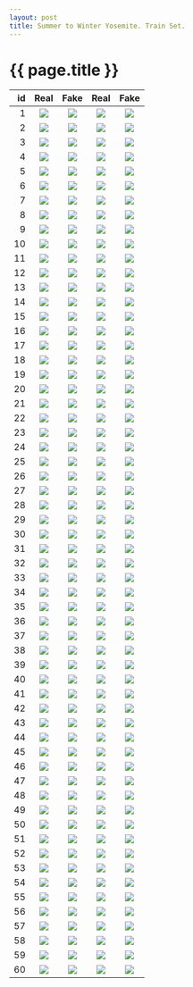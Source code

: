 ```yaml
---
layout: post
title: Summer to Winter Yosemite. Train Set.
---
```

{{ page.title }}
================

| id | Real | Fake | Real | Fake |
|---:|:---------:|:----------:|:----------:|:----------:|
| 1 | ![]({{site.baseurl}}/images/yosemite-supplemental/train/real_A/2014-07-30-22:20:53.jpg) | ![]({{site.baseurl}}/images/yosemite-supplemental/train/fake_B/2014-07-30-22:20:53.jpg) |![]({{site.baseurl}}/images/yosemite-supplemental/train/real_B/2014-07-30-22:20:53.jpg) |![]({{site.baseurl}}/images/yosemite-supplemental/train/fake_A/2014-07-30-22:20:53.jpg) | 
| 2 | ![]({{site.baseurl}}/images/yosemite-supplemental/train/real_A/2011-06-14-11:10:27.jpg) | ![]({{site.baseurl}}/images/yosemite-supplemental/train/fake_B/2011-06-14-11:10:27.jpg) |![]({{site.baseurl}}/images/yosemite-supplemental/train/real_B/2011-06-14-11:10:27.jpg) |![]({{site.baseurl}}/images/yosemite-supplemental/train/fake_A/2011-06-14-11:10:27.jpg) | 
| 3 | ![]({{site.baseurl}}/images/yosemite-supplemental/train/real_A/2011-07-07-15:37:22.jpg) | ![]({{site.baseurl}}/images/yosemite-supplemental/train/fake_B/2011-07-07-15:37:22.jpg) |![]({{site.baseurl}}/images/yosemite-supplemental/train/real_B/2011-07-07-15:37:22.jpg) |![]({{site.baseurl}}/images/yosemite-supplemental/train/fake_A/2011-07-07-15:37:22.jpg) | 
| 4 | ![]({{site.baseurl}}/images/yosemite-supplemental/train/real_A/2014-06-10-09:11:47.jpg) | ![]({{site.baseurl}}/images/yosemite-supplemental/train/fake_B/2014-06-10-09:11:47.jpg) |![]({{site.baseurl}}/images/yosemite-supplemental/train/real_B/2014-06-10-09:11:47.jpg) |![]({{site.baseurl}}/images/yosemite-supplemental/train/fake_A/2014-06-10-09:11:47.jpg) | 
| 5 | ![]({{site.baseurl}}/images/yosemite-supplemental/train/real_A/2012-08-10-18:34:09.jpg) | ![]({{site.baseurl}}/images/yosemite-supplemental/train/fake_B/2012-08-10-18:34:09.jpg) |![]({{site.baseurl}}/images/yosemite-supplemental/train/real_B/2012-08-10-18:34:09.jpg) |![]({{site.baseurl}}/images/yosemite-supplemental/train/fake_A/2012-08-10-18:34:09.jpg) | 
| 6 | ![]({{site.baseurl}}/images/yosemite-supplemental/train/real_A/2016-06-21-15:46:49.jpg) | ![]({{site.baseurl}}/images/yosemite-supplemental/train/fake_B/2016-06-21-15:46:49.jpg) |![]({{site.baseurl}}/images/yosemite-supplemental/train/real_B/2016-06-21-15:46:49.jpg) |![]({{site.baseurl}}/images/yosemite-supplemental/train/fake_A/2016-06-21-15:46:49.jpg) | 
| 7 | ![]({{site.baseurl}}/images/yosemite-supplemental/train/real_A/2015-08-14-10:29:18.jpg) | ![]({{site.baseurl}}/images/yosemite-supplemental/train/fake_B/2015-08-14-10:29:18.jpg) |![]({{site.baseurl}}/images/yosemite-supplemental/train/real_B/2015-08-14-10:29:18.jpg) |![]({{site.baseurl}}/images/yosemite-supplemental/train/fake_A/2015-08-14-10:29:18.jpg) | 
| 8 | ![]({{site.baseurl}}/images/yosemite-supplemental/train/real_A/2011-07-08-11:22:29.jpg) | ![]({{site.baseurl}}/images/yosemite-supplemental/train/fake_B/2011-07-08-11:22:29.jpg) |![]({{site.baseurl}}/images/yosemite-supplemental/train/real_B/2011-07-08-11:22:29.jpg) |![]({{site.baseurl}}/images/yosemite-supplemental/train/fake_A/2011-07-08-11:22:29.jpg) | 
| 9 | ![]({{site.baseurl}}/images/yosemite-supplemental/train/real_A/2013-07-19-17:13:59.jpg) | ![]({{site.baseurl}}/images/yosemite-supplemental/train/fake_B/2013-07-19-17:13:59.jpg) |![]({{site.baseurl}}/images/yosemite-supplemental/train/real_B/2013-07-19-17:13:59.jpg) |![]({{site.baseurl}}/images/yosemite-supplemental/train/fake_A/2013-07-19-17:13:59.jpg) | 
| 10 | ![]({{site.baseurl}}/images/yosemite-supplemental/train/real_A/2011-08-18-21:52:09.jpg) | ![]({{site.baseurl}}/images/yosemite-supplemental/train/fake_B/2011-08-18-21:52:09.jpg) |![]({{site.baseurl}}/images/yosemite-supplemental/train/real_B/2011-08-18-21:52:09.jpg) |![]({{site.baseurl}}/images/yosemite-supplemental/train/fake_A/2011-08-18-21:52:09.jpg) | 
| 11 | ![]({{site.baseurl}}/images/yosemite-supplemental/train/real_A/2014-08-12-20:08:27.jpg) | ![]({{site.baseurl}}/images/yosemite-supplemental/train/fake_B/2014-08-12-20:08:27.jpg) |![]({{site.baseurl}}/images/yosemite-supplemental/train/real_B/2014-08-12-20:08:27.jpg) |![]({{site.baseurl}}/images/yosemite-supplemental/train/fake_A/2014-08-12-20:08:27.jpg) | 
| 12 | ![]({{site.baseurl}}/images/yosemite-supplemental/train/real_A/2015-07-04-01:15:17.jpg) | ![]({{site.baseurl}}/images/yosemite-supplemental/train/fake_B/2015-07-04-01:15:17.jpg) |![]({{site.baseurl}}/images/yosemite-supplemental/train/real_B/2015-07-04-01:15:17.jpg) |![]({{site.baseurl}}/images/yosemite-supplemental/train/fake_A/2015-07-04-01:15:17.jpg) | 
| 13 | ![]({{site.baseurl}}/images/yosemite-supplemental/train/real_A/2016-07-30-08:15:54.jpg) | ![]({{site.baseurl}}/images/yosemite-supplemental/train/fake_B/2016-07-30-08:15:54.jpg) |![]({{site.baseurl}}/images/yosemite-supplemental/train/real_B/2016-07-30-08:15:54.jpg) |![]({{site.baseurl}}/images/yosemite-supplemental/train/fake_A/2016-07-30-08:15:54.jpg) | 
| 14 | ![]({{site.baseurl}}/images/yosemite-supplemental/train/real_A/2015-06-20-10:48:25.jpg) | ![]({{site.baseurl}}/images/yosemite-supplemental/train/fake_B/2015-06-20-10:48:25.jpg) |![]({{site.baseurl}}/images/yosemite-supplemental/train/real_B/2015-06-20-10:48:25.jpg) |![]({{site.baseurl}}/images/yosemite-supplemental/train/fake_A/2015-06-20-10:48:25.jpg) | 
| 15 | ![]({{site.baseurl}}/images/yosemite-supplemental/train/real_A/2012-06-21-03:33:06.jpg) | ![]({{site.baseurl}}/images/yosemite-supplemental/train/fake_B/2012-06-21-03:33:06.jpg) |![]({{site.baseurl}}/images/yosemite-supplemental/train/real_B/2012-06-21-03:33:06.jpg) |![]({{site.baseurl}}/images/yosemite-supplemental/train/fake_A/2012-06-21-03:33:06.jpg) | 
| 16 | ![]({{site.baseurl}}/images/yosemite-supplemental/train/real_A/2014-07-19-17:48:21.jpg) | ![]({{site.baseurl}}/images/yosemite-supplemental/train/fake_B/2014-07-19-17:48:21.jpg) |![]({{site.baseurl}}/images/yosemite-supplemental/train/real_B/2014-07-19-17:48:21.jpg) |![]({{site.baseurl}}/images/yosemite-supplemental/train/fake_A/2014-07-19-17:48:21.jpg) | 
| 17 | ![]({{site.baseurl}}/images/yosemite-supplemental/train/real_A/2012-06-27-15:44:12.jpg) | ![]({{site.baseurl}}/images/yosemite-supplemental/train/fake_B/2012-06-27-15:44:12.jpg) |![]({{site.baseurl}}/images/yosemite-supplemental/train/real_B/2012-06-27-15:44:12.jpg) |![]({{site.baseurl}}/images/yosemite-supplemental/train/fake_A/2012-06-27-15:44:12.jpg) | 
| 18 | ![]({{site.baseurl}}/images/yosemite-supplemental/train/real_A/2015-05-17-16:13:55.jpg) | ![]({{site.baseurl}}/images/yosemite-supplemental/train/fake_B/2015-05-17-16:13:55.jpg) |![]({{site.baseurl}}/images/yosemite-supplemental/train/real_B/2015-05-17-16:13:55.jpg) |![]({{site.baseurl}}/images/yosemite-supplemental/train/fake_A/2015-05-17-16:13:55.jpg) | 
| 19 | ![]({{site.baseurl}}/images/yosemite-supplemental/train/real_A/2013-06-14-14:47:49.jpg) | ![]({{site.baseurl}}/images/yosemite-supplemental/train/fake_B/2013-06-14-14:47:49.jpg) |![]({{site.baseurl}}/images/yosemite-supplemental/train/real_B/2013-06-14-14:47:49.jpg) |![]({{site.baseurl}}/images/yosemite-supplemental/train/fake_A/2013-06-14-14:47:49.jpg) | 
| 20 | ![]({{site.baseurl}}/images/yosemite-supplemental/train/real_A/2013-07-28-02:39:42.jpg) | ![]({{site.baseurl}}/images/yosemite-supplemental/train/fake_B/2013-07-28-02:39:42.jpg) |![]({{site.baseurl}}/images/yosemite-supplemental/train/real_B/2013-07-28-02:39:42.jpg) |![]({{site.baseurl}}/images/yosemite-supplemental/train/fake_A/2013-07-28-02:39:42.jpg) | 
| 21 | ![]({{site.baseurl}}/images/yosemite-supplemental/train/real_A/2013-07-20-01:19:13.jpg) | ![]({{site.baseurl}}/images/yosemite-supplemental/train/fake_B/2013-07-20-01:19:13.jpg) |![]({{site.baseurl}}/images/yosemite-supplemental/train/real_B/2013-07-20-01:19:13.jpg) |![]({{site.baseurl}}/images/yosemite-supplemental/train/fake_A/2013-07-20-01:19:13.jpg) | 
| 22 | ![]({{site.baseurl}}/images/yosemite-supplemental/train/real_A/2011-08-06-22:38:35.jpg) | ![]({{site.baseurl}}/images/yosemite-supplemental/train/fake_B/2011-08-06-22:38:35.jpg) |![]({{site.baseurl}}/images/yosemite-supplemental/train/real_B/2011-08-06-22:38:35.jpg) |![]({{site.baseurl}}/images/yosemite-supplemental/train/fake_A/2011-08-06-22:38:35.jpg) | 
| 23 | ![]({{site.baseurl}}/images/yosemite-supplemental/train/real_A/2014-05-13-02:35:47.jpg) | ![]({{site.baseurl}}/images/yosemite-supplemental/train/fake_B/2014-05-13-02:35:47.jpg) |![]({{site.baseurl}}/images/yosemite-supplemental/train/real_B/2014-05-13-02:35:47.jpg) |![]({{site.baseurl}}/images/yosemite-supplemental/train/fake_A/2014-05-13-02:35:47.jpg) | 
| 24 | ![]({{site.baseurl}}/images/yosemite-supplemental/train/real_A/2013-09-09-03:43:43.jpg) | ![]({{site.baseurl}}/images/yosemite-supplemental/train/fake_B/2013-09-09-03:43:43.jpg) |![]({{site.baseurl}}/images/yosemite-supplemental/train/real_B/2013-09-09-03:43:43.jpg) |![]({{site.baseurl}}/images/yosemite-supplemental/train/fake_A/2013-09-09-03:43:43.jpg) | 
| 25 | ![]({{site.baseurl}}/images/yosemite-supplemental/train/real_A/2016-08-30-04:09:02.jpg) | ![]({{site.baseurl}}/images/yosemite-supplemental/train/fake_B/2016-08-30-04:09:02.jpg) |![]({{site.baseurl}}/images/yosemite-supplemental/train/real_B/2016-08-30-04:09:02.jpg) |![]({{site.baseurl}}/images/yosemite-supplemental/train/fake_A/2016-08-30-04:09:02.jpg) | 
| 26 | ![]({{site.baseurl}}/images/yosemite-supplemental/train/real_A/2014-08-13-21:23:53.jpg) | ![]({{site.baseurl}}/images/yosemite-supplemental/train/fake_B/2014-08-13-21:23:53.jpg) |![]({{site.baseurl}}/images/yosemite-supplemental/train/real_B/2014-08-13-21:23:53.jpg) |![]({{site.baseurl}}/images/yosemite-supplemental/train/fake_A/2014-08-13-21:23:53.jpg) | 
| 27 | ![]({{site.baseurl}}/images/yosemite-supplemental/train/real_A/2011-07-03-17:23:51.jpg) | ![]({{site.baseurl}}/images/yosemite-supplemental/train/fake_B/2011-07-03-17:23:51.jpg) |![]({{site.baseurl}}/images/yosemite-supplemental/train/real_B/2011-07-03-17:23:51.jpg) |![]({{site.baseurl}}/images/yosemite-supplemental/train/fake_A/2011-07-03-17:23:51.jpg) | 
| 28 | ![]({{site.baseurl}}/images/yosemite-supplemental/train/real_A/2014-07-01-04:34:44.jpg) | ![]({{site.baseurl}}/images/yosemite-supplemental/train/fake_B/2014-07-01-04:34:44.jpg) |![]({{site.baseurl}}/images/yosemite-supplemental/train/real_B/2014-07-01-04:34:44.jpg) |![]({{site.baseurl}}/images/yosemite-supplemental/train/fake_A/2014-07-01-04:34:44.jpg) | 
| 29 | ![]({{site.baseurl}}/images/yosemite-supplemental/train/real_A/2014-06-22-05:13:48.jpg) | ![]({{site.baseurl}}/images/yosemite-supplemental/train/fake_B/2014-06-22-05:13:48.jpg) |![]({{site.baseurl}}/images/yosemite-supplemental/train/real_B/2014-06-22-05:13:48.jpg) |![]({{site.baseurl}}/images/yosemite-supplemental/train/fake_A/2014-06-22-05:13:48.jpg) | 
| 30 | ![]({{site.baseurl}}/images/yosemite-supplemental/train/real_A/2015-07-07-07:13:05.jpg) | ![]({{site.baseurl}}/images/yosemite-supplemental/train/fake_B/2015-07-07-07:13:05.jpg) |![]({{site.baseurl}}/images/yosemite-supplemental/train/real_B/2015-07-07-07:13:05.jpg) |![]({{site.baseurl}}/images/yosemite-supplemental/train/fake_A/2015-07-07-07:13:05.jpg) | 
| 31 | ![]({{site.baseurl}}/images/yosemite-supplemental/train/real_A/2016-04-08-05:27:23.jpg) | ![]({{site.baseurl}}/images/yosemite-supplemental/train/fake_B/2016-04-08-05:27:23.jpg) |![]({{site.baseurl}}/images/yosemite-supplemental/train/real_B/2016-04-08-05:27:23.jpg) |![]({{site.baseurl}}/images/yosemite-supplemental/train/fake_A/2016-04-08-05:27:23.jpg) | 
| 32 | ![]({{site.baseurl}}/images/yosemite-supplemental/train/real_A/2011-08-02-00:14:07.jpg) | ![]({{site.baseurl}}/images/yosemite-supplemental/train/fake_B/2011-08-02-00:14:07.jpg) |![]({{site.baseurl}}/images/yosemite-supplemental/train/real_B/2011-08-02-00:14:07.jpg) |![]({{site.baseurl}}/images/yosemite-supplemental/train/fake_A/2011-08-02-00:14:07.jpg) | 
| 33 | ![]({{site.baseurl}}/images/yosemite-supplemental/train/real_A/2014-08-29-12:48:44.jpg) | ![]({{site.baseurl}}/images/yosemite-supplemental/train/fake_B/2014-08-29-12:48:44.jpg) |![]({{site.baseurl}}/images/yosemite-supplemental/train/real_B/2014-08-29-12:48:44.jpg) |![]({{site.baseurl}}/images/yosemite-supplemental/train/fake_A/2014-08-29-12:48:44.jpg) | 
| 34 | ![]({{site.baseurl}}/images/yosemite-supplemental/train/real_A/2012-07-12-10:53:19.jpg) | ![]({{site.baseurl}}/images/yosemite-supplemental/train/fake_B/2012-07-12-10:53:19.jpg) |![]({{site.baseurl}}/images/yosemite-supplemental/train/real_B/2012-07-12-10:53:19.jpg) |![]({{site.baseurl}}/images/yosemite-supplemental/train/fake_A/2012-07-12-10:53:19.jpg) | 
| 35 | ![]({{site.baseurl}}/images/yosemite-supplemental/train/real_A/2012-06-01-19:37:52.jpg) | ![]({{site.baseurl}}/images/yosemite-supplemental/train/fake_B/2012-06-01-19:37:52.jpg) |![]({{site.baseurl}}/images/yosemite-supplemental/train/real_B/2012-06-01-19:37:52.jpg) |![]({{site.baseurl}}/images/yosemite-supplemental/train/fake_A/2012-06-01-19:37:52.jpg) | 
| 36 | ![]({{site.baseurl}}/images/yosemite-supplemental/train/real_A/2013-08-12-00:09:52.jpg) | ![]({{site.baseurl}}/images/yosemite-supplemental/train/fake_B/2013-08-12-00:09:52.jpg) |![]({{site.baseurl}}/images/yosemite-supplemental/train/real_B/2013-08-12-00:09:52.jpg) |![]({{site.baseurl}}/images/yosemite-supplemental/train/fake_A/2013-08-12-00:09:52.jpg) | 
| 37 | ![]({{site.baseurl}}/images/yosemite-supplemental/train/real_A/2016-07-14-20:09:54.jpg) | ![]({{site.baseurl}}/images/yosemite-supplemental/train/fake_B/2016-07-14-20:09:54.jpg) |![]({{site.baseurl}}/images/yosemite-supplemental/train/real_B/2016-07-14-20:09:54.jpg) |![]({{site.baseurl}}/images/yosemite-supplemental/train/fake_A/2016-07-14-20:09:54.jpg) | 
| 38 | ![]({{site.baseurl}}/images/yosemite-supplemental/train/real_A/2013-07-06-17:30:17.jpg) | ![]({{site.baseurl}}/images/yosemite-supplemental/train/fake_B/2013-07-06-17:30:17.jpg) |![]({{site.baseurl}}/images/yosemite-supplemental/train/real_B/2013-07-06-17:30:17.jpg) |![]({{site.baseurl}}/images/yosemite-supplemental/train/fake_A/2013-07-06-17:30:17.jpg) | 
| 39 | ![]({{site.baseurl}}/images/yosemite-supplemental/train/real_A/2015-07-25-21:40:48.jpg) | ![]({{site.baseurl}}/images/yosemite-supplemental/train/fake_B/2015-07-25-21:40:48.jpg) |![]({{site.baseurl}}/images/yosemite-supplemental/train/real_B/2015-07-25-21:40:48.jpg) |![]({{site.baseurl}}/images/yosemite-supplemental/train/fake_A/2015-07-25-21:40:48.jpg) | 
| 40 | ![]({{site.baseurl}}/images/yosemite-supplemental/train/real_A/2014-06-06-14:33:49.jpg) | ![]({{site.baseurl}}/images/yosemite-supplemental/train/fake_B/2014-06-06-14:33:49.jpg) |![]({{site.baseurl}}/images/yosemite-supplemental/train/real_B/2014-06-06-14:33:49.jpg) |![]({{site.baseurl}}/images/yosemite-supplemental/train/fake_A/2014-06-06-14:33:49.jpg) | 
| 41 | ![]({{site.baseurl}}/images/yosemite-supplemental/train/real_A/2014-06-27-20:22:16.jpg) | ![]({{site.baseurl}}/images/yosemite-supplemental/train/fake_B/2014-06-27-20:22:16.jpg) |![]({{site.baseurl}}/images/yosemite-supplemental/train/real_B/2014-06-27-20:22:16.jpg) |![]({{site.baseurl}}/images/yosemite-supplemental/train/fake_A/2014-06-27-20:22:16.jpg) | 
| 42 | ![]({{site.baseurl}}/images/yosemite-supplemental/train/real_A/2015-08-12-21:53:23.jpg) | ![]({{site.baseurl}}/images/yosemite-supplemental/train/fake_B/2015-08-12-21:53:23.jpg) |![]({{site.baseurl}}/images/yosemite-supplemental/train/real_B/2015-08-12-21:53:23.jpg) |![]({{site.baseurl}}/images/yosemite-supplemental/train/fake_A/2015-08-12-21:53:23.jpg) | 
| 43 | ![]({{site.baseurl}}/images/yosemite-supplemental/train/real_A/2012-08-10-21:39:02.jpg) | ![]({{site.baseurl}}/images/yosemite-supplemental/train/fake_B/2012-08-10-21:39:02.jpg) |![]({{site.baseurl}}/images/yosemite-supplemental/train/real_B/2012-08-10-21:39:02.jpg) |![]({{site.baseurl}}/images/yosemite-supplemental/train/fake_A/2012-08-10-21:39:02.jpg) | 
| 44 | ![]({{site.baseurl}}/images/yosemite-supplemental/train/real_A/2014-08-30-19:29:11.jpg) | ![]({{site.baseurl}}/images/yosemite-supplemental/train/fake_B/2014-08-30-19:29:11.jpg) |![]({{site.baseurl}}/images/yosemite-supplemental/train/real_B/2014-08-30-19:29:11.jpg) |![]({{site.baseurl}}/images/yosemite-supplemental/train/fake_A/2014-08-30-19:29:11.jpg) | 
| 45 | ![]({{site.baseurl}}/images/yosemite-supplemental/train/real_A/2016-08-01-05:15:03.jpg) | ![]({{site.baseurl}}/images/yosemite-supplemental/train/fake_B/2016-08-01-05:15:03.jpg) |![]({{site.baseurl}}/images/yosemite-supplemental/train/real_B/2016-08-01-05:15:03.jpg) |![]({{site.baseurl}}/images/yosemite-supplemental/train/fake_A/2016-08-01-05:15:03.jpg) | 
| 46 | ![]({{site.baseurl}}/images/yosemite-supplemental/train/real_A/2014-05-13-21:38:13.jpg) | ![]({{site.baseurl}}/images/yosemite-supplemental/train/fake_B/2014-05-13-21:38:13.jpg) |![]({{site.baseurl}}/images/yosemite-supplemental/train/real_B/2014-05-13-21:38:13.jpg) |![]({{site.baseurl}}/images/yosemite-supplemental/train/fake_A/2014-05-13-21:38:13.jpg) | 
| 47 | ![]({{site.baseurl}}/images/yosemite-supplemental/train/real_A/2011-06-15-21:18:44.jpg) | ![]({{site.baseurl}}/images/yosemite-supplemental/train/fake_B/2011-06-15-21:18:44.jpg) |![]({{site.baseurl}}/images/yosemite-supplemental/train/real_B/2011-06-15-21:18:44.jpg) |![]({{site.baseurl}}/images/yosemite-supplemental/train/fake_A/2011-06-15-21:18:44.jpg) | 
| 48 | ![]({{site.baseurl}}/images/yosemite-supplemental/train/real_A/2015-08-01-14:23:02.jpg) | ![]({{site.baseurl}}/images/yosemite-supplemental/train/fake_B/2015-08-01-14:23:02.jpg) |![]({{site.baseurl}}/images/yosemite-supplemental/train/real_B/2015-08-01-14:23:02.jpg) |![]({{site.baseurl}}/images/yosemite-supplemental/train/fake_A/2015-08-01-14:23:02.jpg) | 
| 49 | ![]({{site.baseurl}}/images/yosemite-supplemental/train/real_A/2015-08-02-06:38:35.jpg) | ![]({{site.baseurl}}/images/yosemite-supplemental/train/fake_B/2015-08-02-06:38:35.jpg) |![]({{site.baseurl}}/images/yosemite-supplemental/train/real_B/2015-08-02-06:38:35.jpg) |![]({{site.baseurl}}/images/yosemite-supplemental/train/fake_A/2015-08-02-06:38:35.jpg) | 
| 50 | ![]({{site.baseurl}}/images/yosemite-supplemental/train/real_A/2014-08-27-22:33:53.jpg) | ![]({{site.baseurl}}/images/yosemite-supplemental/train/fake_B/2014-08-27-22:33:53.jpg) |![]({{site.baseurl}}/images/yosemite-supplemental/train/real_B/2014-08-27-22:33:53.jpg) |![]({{site.baseurl}}/images/yosemite-supplemental/train/fake_A/2014-08-27-22:33:53.jpg) | 
| 51 | ![]({{site.baseurl}}/images/yosemite-supplemental/train/real_A/2013-08-30-09:31:33.jpg) | ![]({{site.baseurl}}/images/yosemite-supplemental/train/fake_B/2013-08-30-09:31:33.jpg) |![]({{site.baseurl}}/images/yosemite-supplemental/train/real_B/2013-08-30-09:31:33.jpg) |![]({{site.baseurl}}/images/yosemite-supplemental/train/fake_A/2013-08-30-09:31:33.jpg) | 
| 52 | ![]({{site.baseurl}}/images/yosemite-supplemental/train/real_A/2013-07-04-05:27:51.jpg) | ![]({{site.baseurl}}/images/yosemite-supplemental/train/fake_B/2013-07-04-05:27:51.jpg) |![]({{site.baseurl}}/images/yosemite-supplemental/train/real_B/2013-07-04-05:27:51.jpg) |![]({{site.baseurl}}/images/yosemite-supplemental/train/fake_A/2013-07-04-05:27:51.jpg) | 
| 53 | ![]({{site.baseurl}}/images/yosemite-supplemental/train/real_A/2012-09-06-08:33:54.jpg) | ![]({{site.baseurl}}/images/yosemite-supplemental/train/fake_B/2012-09-06-08:33:54.jpg) |![]({{site.baseurl}}/images/yosemite-supplemental/train/real_B/2012-09-06-08:33:54.jpg) |![]({{site.baseurl}}/images/yosemite-supplemental/train/fake_A/2012-09-06-08:33:54.jpg) | 
| 54 | ![]({{site.baseurl}}/images/yosemite-supplemental/train/real_A/2015-09-01-11:32:08.jpg) | ![]({{site.baseurl}}/images/yosemite-supplemental/train/fake_B/2015-09-01-11:32:08.jpg) |![]({{site.baseurl}}/images/yosemite-supplemental/train/real_B/2015-09-01-11:32:08.jpg) |![]({{site.baseurl}}/images/yosemite-supplemental/train/fake_A/2015-09-01-11:32:08.jpg) | 
| 55 | ![]({{site.baseurl}}/images/yosemite-supplemental/train/real_A/2014-07-10-17:38:57.jpg) | ![]({{site.baseurl}}/images/yosemite-supplemental/train/fake_B/2014-07-10-17:38:57.jpg) |![]({{site.baseurl}}/images/yosemite-supplemental/train/real_B/2014-07-10-17:38:57.jpg) |![]({{site.baseurl}}/images/yosemite-supplemental/train/fake_A/2014-07-10-17:38:57.jpg) | 
| 56 | ![]({{site.baseurl}}/images/yosemite-supplemental/train/real_A/2013-07-12-14:04:28.jpg) | ![]({{site.baseurl}}/images/yosemite-supplemental/train/fake_B/2013-07-12-14:04:28.jpg) |![]({{site.baseurl}}/images/yosemite-supplemental/train/real_B/2013-07-12-14:04:28.jpg) |![]({{site.baseurl}}/images/yosemite-supplemental/train/fake_A/2013-07-12-14:04:28.jpg) | 
| 57 | ![]({{site.baseurl}}/images/yosemite-supplemental/train/real_A/2012-06-22-10:43:46.jpg) | ![]({{site.baseurl}}/images/yosemite-supplemental/train/fake_B/2012-06-22-10:43:46.jpg) |![]({{site.baseurl}}/images/yosemite-supplemental/train/real_B/2012-06-22-10:43:46.jpg) |![]({{site.baseurl}}/images/yosemite-supplemental/train/fake_A/2012-06-22-10:43:46.jpg) | 
| 58 | ![]({{site.baseurl}}/images/yosemite-supplemental/train/real_A/2015-06-22-13:59:04.jpg) | ![]({{site.baseurl}}/images/yosemite-supplemental/train/fake_B/2015-06-22-13:59:04.jpg) |![]({{site.baseurl}}/images/yosemite-supplemental/train/real_B/2015-06-22-13:59:04.jpg) |![]({{site.baseurl}}/images/yosemite-supplemental/train/fake_A/2015-06-22-13:59:04.jpg) | 
| 59 | ![]({{site.baseurl}}/images/yosemite-supplemental/train/real_A/2015-05-15-18:26:45.jpg) | ![]({{site.baseurl}}/images/yosemite-supplemental/train/fake_B/2015-05-15-18:26:45.jpg) |![]({{site.baseurl}}/images/yosemite-supplemental/train/real_B/2015-05-15-18:26:45.jpg) |![]({{site.baseurl}}/images/yosemite-supplemental/train/fake_A/2015-05-15-18:26:45.jpg) | 
| 60 | ![]({{site.baseurl}}/images/yosemite-supplemental/train/real_A/2013-06-12-15:59:24.jpg) | ![]({{site.baseurl}}/images/yosemite-supplemental/train/fake_B/2013-06-12-15:59:24.jpg) |![]({{site.baseurl}}/images/yosemite-supplemental/train/real_B/2013-06-12-15:59:24.jpg) |![]({{site.baseurl}}/images/yosemite-supplemental/train/fake_A/2013-06-12-15:59:24.jpg) | 
